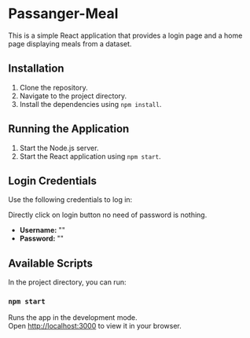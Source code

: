 # Passanger-Meal

This is a simple React application that provides a login page and a home page displaying meals from a dataset. 

## Installation

1. Clone the repository.
2. Navigate to the project directory.
3. Install the dependencies using `npm install`.

## Running the Application

1. Start the Node.js server.
2. Start the React application using `npm start`.

## Login Credentials

Use the following credentials to log in:

Directly click on login button no need of password is nothing.

- **Username:** ""
- **Password:** ""

## Available Scripts

In the project directory, you can run:

### `npm start`

Runs the app in the development mode.\
Open [http://localhost:3000](http://localhost:3000) to view it in your browser.
